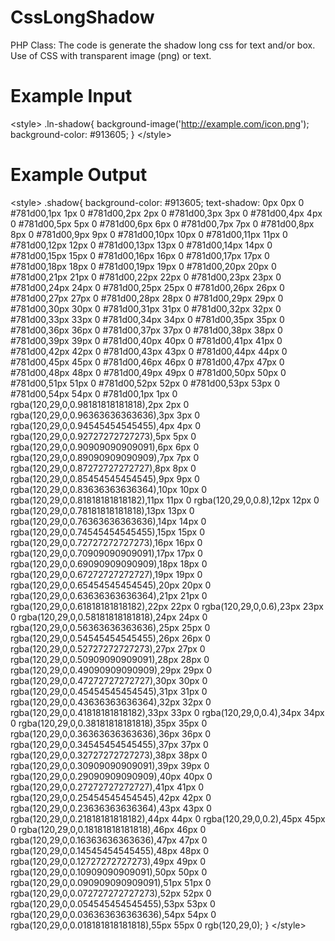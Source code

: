 # CssLongShadow
PHP Class: The code is generate the shadow long css for text and/or box.
Use of CSS with transparent image (png) or text.


# Example Input
<?php 
    require_once('CssLongShadow.php');
?>

\<style\>
.ln-shadow{
    background-image('http://example.com/icon.png');
    background-color: #913605;
    <?=CssLongShadow::get('text', "#913605", 55, true, false, 'right');?>
}
\</style\>

# Example Output

\<style\>
.shadow{
    background-color: #913605;
    text-shadow: 0px 0px 0 #781d00,1px 1px 0 #781d00,2px 2px 0 #781d00,3px 3px 0 #781d00,4px 4px 0 #781d00,5px 5px 0 #781d00,6px 6px 0 #781d00,7px 7px 0 #781d00,8px 8px 0 #781d00,9px 9px 0 #781d00,10px 10px 0 #781d00,11px 11px 0 #781d00,12px 12px 0 #781d00,13px 13px 0 #781d00,14px 14px 0 #781d00,15px 15px 0 #781d00,16px 16px 0 #781d00,17px 17px 0 #781d00,18px 18px 0 #781d00,19px 19px 0 #781d00,20px 20px 0 #781d00,21px 21px 0 #781d00,22px 22px 0 #781d00,23px 23px 0 #781d00,24px 24px 0 #781d00,25px 25px 0 #781d00,26px 26px 0 #781d00,27px 27px 0 #781d00,28px 28px 0 #781d00,29px 29px 0 #781d00,30px 30px 0 #781d00,31px 31px 0 #781d00,32px 32px 0 #781d00,33px 33px 0 #781d00,34px 34px 0 #781d00,35px 35px 0 #781d00,36px 36px 0 #781d00,37px 37px 0 #781d00,38px 38px 0 #781d00,39px 39px 0 #781d00,40px 40px 0 #781d00,41px 41px 0 #781d00,42px 42px 0 #781d00,43px 43px 0 #781d00,44px 44px 0 #781d00,45px 45px 0 #781d00,46px 46px 0 #781d00,47px 47px 0 #781d00,48px 48px 0 #781d00,49px 49px 0 #781d00,50px 50px 0 #781d00,51px 51px 0 #781d00,52px 52px 0 #781d00,53px 53px 0 #781d00,54px 54px 0 #781d00,1px 1px 0 rgba(120,29,0,0.98181818181818),2px 2px 0 rgba(120,29,0,0.96363636363636),3px 3px 0 rgba(120,29,0,0.94545454545455),4px 4px 0 rgba(120,29,0,0.92727272727273),5px 5px 0 rgba(120,29,0,0.90909090909091),6px 6px 0 rgba(120,29,0,0.89090909090909),7px 7px 0 rgba(120,29,0,0.87272727272727),8px 8px 0 rgba(120,29,0,0.85454545454545),9px 9px 0 rgba(120,29,0,0.83636363636364),10px 10px 0 rgba(120,29,0,0.81818181818182),11px 11px 0 rgba(120,29,0,0.8),12px 12px 0 rgba(120,29,0,0.78181818181818),13px 13px 0 rgba(120,29,0,0.76363636363636),14px 14px 0 rgba(120,29,0,0.74545454545455),15px 15px 0 rgba(120,29,0,0.72727272727273),16px 16px 0 rgba(120,29,0,0.70909090909091),17px 17px 0 rgba(120,29,0,0.69090909090909),18px 18px 0 rgba(120,29,0,0.67272727272727),19px 19px 0 rgba(120,29,0,0.65454545454545),20px 20px 0 rgba(120,29,0,0.63636363636364),21px 21px 0 rgba(120,29,0,0.61818181818182),22px 22px 0 rgba(120,29,0,0.6),23px 23px 0 rgba(120,29,0,0.58181818181818),24px 24px 0 rgba(120,29,0,0.56363636363636),25px 25px 0 rgba(120,29,0,0.54545454545455),26px 26px 0 rgba(120,29,0,0.52727272727273),27px 27px 0 rgba(120,29,0,0.50909090909091),28px 28px 0 rgba(120,29,0,0.49090909090909),29px 29px 0 rgba(120,29,0,0.47272727272727),30px 30px 0 rgba(120,29,0,0.45454545454545),31px 31px 0 rgba(120,29,0,0.43636363636364),32px 32px 0 rgba(120,29,0,0.41818181818182),33px 33px 0 rgba(120,29,0,0.4),34px 34px 0 rgba(120,29,0,0.38181818181818),35px 35px 0 rgba(120,29,0,0.36363636363636),36px 36px 0 rgba(120,29,0,0.34545454545455),37px 37px 0 rgba(120,29,0,0.32727272727273),38px 38px 0 rgba(120,29,0,0.30909090909091),39px 39px 0 rgba(120,29,0,0.29090909090909),40px 40px 0 rgba(120,29,0,0.27272727272727),41px 41px 0 rgba(120,29,0,0.25454545454545),42px 42px 0 rgba(120,29,0,0.23636363636364),43px 43px 0 rgba(120,29,0,0.21818181818182),44px 44px 0 rgba(120,29,0,0.2),45px 45px 0 rgba(120,29,0,0.18181818181818),46px 46px 0 rgba(120,29,0,0.16363636363636),47px 47px 0 rgba(120,29,0,0.14545454545455),48px 48px 0 rgba(120,29,0,0.12727272727273),49px 49px 0 rgba(120,29,0,0.10909090909091),50px 50px 0 rgba(120,29,0,0.090909090909091),51px 51px 0 rgba(120,29,0,0.072727272727273),52px 52px 0 rgba(120,29,0,0.054545454545455),53px 53px 0 rgba(120,29,0,0.036363636363636),54px 54px 0 rgba(120,29,0,0.018181818181818),55px 55px 0 rgb(120,29,0);
    }
\</style\>
